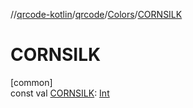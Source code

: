 //[qrcode-kotlin](../../../index.md)/[qrcode](../index.md)/[Colors](index.md)/[CORNSILK](-c-o-r-n-s-i-l-k.md)

# CORNSILK

[common]\
const val [CORNSILK](-c-o-r-n-s-i-l-k.md): [Int](https://kotlinlang.org/api/latest/jvm/stdlib/kotlin/-int/index.html)
